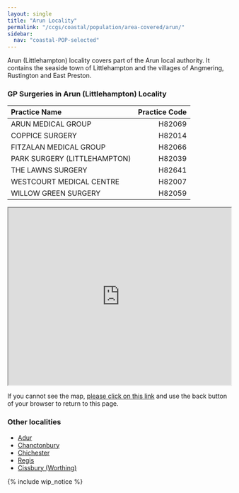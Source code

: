 ```yaml
---
layout: single
title: "Arun Locality"
permalink: "/ccgs/coastal/population/area-covered/arun/"
sidebar:
  nav: "coastal-POP-selected"
---
```


Arun (Littlehampton) locality covers part of the Arun local authority. It contains the seaside town of Littlehampton and the villages of Angmering, Rustington and East Preston.
 
### GP Surgeries in Arun (Littlehampton) Locality

| Practice Name | Practice Code |
|:--------------|--------------:|
| ARUN MEDICAL GROUP | H82069 |
| COPPICE SURGERY | H82014 |
| FITZALAN MEDICAL GROUP | H82066 |
| PARK SURGERY (LITTLEHAMPTON) | H82039 |
| THE LAWNS SURGERY | H82641 |
| WESTCOURT MEDICAL CENTRE | H82007 |
| WILLOW GREEN SURGERY | H82059 |

<iframe src="http://jsna.westsussex.gov.uk/wp-content/uploads/2016/10/Littlehampton_GPs_Oct16.html" width="100%" height="400"></iframe>

If you cannot see the map, [please click on this link](http://jsna.westsussex.gov.uk/wp-content/uploads/2016/10/Littlehampton_GPs_Oct16.html) and use the back button of your browser to return to this page.

### Other localities

- [Adur](/ccgs/coastal/population/area-covered/adur/)
- [Chanctonbury](/ccgs/coastal/population/area-covered/chanctonbury/)
- [Chichester](/ccgs/coastal/population/area-covered/chichester/)
- [Regis](/ccgs/coastal/population/area-covered/regis/)
- [Cissbury (Worthing)](/ccgs/coastal/population/area-covered/cissbury-worthing/)

{% include wip_notice %}